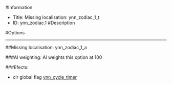 #Information
 - Title: Missing localisation: ynn_zodiac_1_t
 - ID: ynn_zodiac.1
#Description

#Options

___
##Missing localisation: ynn_zodiac_1_a

###AI weighting:
AI weights this option at 100


###Efects:<ul><li>clr global flag [ynn_cycle_timer](../flags/ynn_cycle_timer.md)</li></ul>
